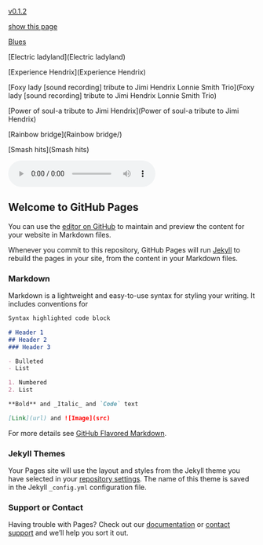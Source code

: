 [v0.1.2](https://github.com/littleflute/JimiHendrix/edit/master/README.md)

[show this page](https://littleflute.github.io/JimiHendrix/)

[Blues](Blues)

[Electric ladyland](Electric ladyland)

[Experience Hendrix](Experience Hendrix)

[Foxy lady [sound recording] tribute to Jimi Hendrix Lonnie Smith Trio](Foxy lady [sound recording] tribute to Jimi Hendrix Lonnie Smith Trio)

[Power of soul-a tribute to Jimi Hendrix](Power of soul-a tribute to Jimi Hendrix)

[Rainbow bridge](Rainbow bridge/)

[Smash hits](Smash hits)


<audio controls id="player"> 
  <source src="https://littleflute.github.io/JimiHendrix/Power of soul-a tribute to Jimi Hendrix/cd/01_曲目 1.mp3" type="audio/mpeg">
Your browser does not support the audio element.
</audio>
<div id="xd"> 
</div>
<script>
var d = document.getElementById("xd"); 
var html = d.innerHTML; 

html += fNewBtn(1);
html += fNewBtn(2);
html += fNewBtn(3);
html += fNewBtn(4);
html += fNewBtn(5);
html += fNewBtn(6);
html += fNewBtn(7);
 
d.innerHTML = html;

var p = document.getElementById("player");
function f(i)
{
    var s = "https://littleflute.github.io/JimiHendrix/Power of soul-a tribute to Jimi Hendrix/cd/0";
    s += i;
    s += "_曲目 ";
    s += i;
    s += ".mp3";
    
	p.src = s; 
    p.play();
}
function fNewBtn(i)
{
	var rHTML = "";
    rHTML = "<button onclick='f(";
    rHTML += i;
    rHTML += ");'>";
    rHTML += i;
    rHTML += "</button>";
    return rHTML;
}
</script>












## Welcome to GitHub Pages

You can use the [editor on GitHub](https://github.com/littleflute/JimiHendrix/edit/master/README.md) to maintain and preview the content for your website in Markdown files.

Whenever you commit to this repository, GitHub Pages will run [Jekyll](https://jekyllrb.com/) to rebuild the pages in your site, from the content in your Markdown files.

### Markdown

Markdown is a lightweight and easy-to-use syntax for styling your writing. It includes conventions for

```markdown
Syntax highlighted code block

# Header 1
## Header 2
### Header 3

- Bulleted
- List

1. Numbered
2. List

**Bold** and _Italic_ and `Code` text

[Link](url) and ![Image](src)
```

For more details see [GitHub Flavored Markdown](https://guides.github.com/features/mastering-markdown/).

### Jekyll Themes

Your Pages site will use the layout and styles from the Jekyll theme you have selected in your [repository settings](https://github.com/littleflute/JimiHendrix/settings). The name of this theme is saved in the Jekyll `_config.yml` configuration file.

### Support or Contact

Having trouble with Pages? Check out our [documentation](https://help.github.com/categories/github-pages-basics/) or [contact support](https://github.com/contact) and we’ll help you sort it out.
